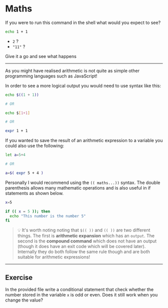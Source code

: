 # Maths

If you were to run this command in the shell what would you expect to see?

```sh
echo 1 + 1
```

- `2` ?
- `"11"` ?

Give it a go and see what happens

---

As you might have realised arithmetic is not quite as simple other programming languages such as JavaScript!

In order to see a more logical output you would need to use syntax like this:

```sh
echo $((1 + 1))

# OR

echo $[1+1]

# OR

expr 1 + 1
```

If you wanted to save the result of an arithmetic expression to a variable you could also use the following:

```sh
let a=5+4

# OR

a=$( expr 5 + 4 )
```

Personally I would recommend using the `(( maths...))` syntax. The double parenthesis allows many mathematic operations and is also useful in if statements as shown below.

```sh
x=5

if (( x = 5 )); then
  echo "This number is the number 5"
fi
```

> 💡 It's worth noting noting that `$(( ))` and `(( ))` are two different things. The first is **arithmetic expansion** which has an `output`. The second is the **compound command** which does not have an output (though it does have an exit code which will be covered later). Internally they do both follow the same rule though and are both suitable for arithmetic expressions!

---

## Exercise

In the provided file write a conditional statement that check whether the number stored in the variable `x` is odd or even. Does it still work when you change the value?
